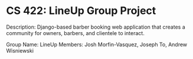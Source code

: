 # CS 422: LineUp Group Project 
Description: Django-based barber booking web application that creates a community for owners, barbers, and clientele to interact.

Group Name: LineUp
Members: Josh Morfin-Vasquez, Joseph To, Andrew Wisniewski
